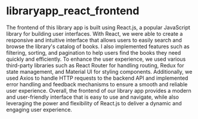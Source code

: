 # libraryapp_react_frontend

The frontend of this library app is built using React.js, a popular JavaScript library for building user interfaces. With React, we were able to create a responsive and intuitive interface that allows users to easily search and browse the library's catalog of books. I also implemented features such as filtering, sorting, and pagination to help users find the books they need quickly and efficiently. To enhance the user experience, we used various third-party libraries such as React Router for handling routing, Redux for state management, and Material UI for styling components. Additionally, we used Axios to handle HTTP requests to the backend API and implemented error handling and feedback mechanisms to ensure a smooth and reliable user experience. Overall, the frontend of our library app provides a modern and user-friendly interface that is easy to use and navigate, while also leveraging the power and flexibility of React.js to deliver a dynamic and engaging user experience.
